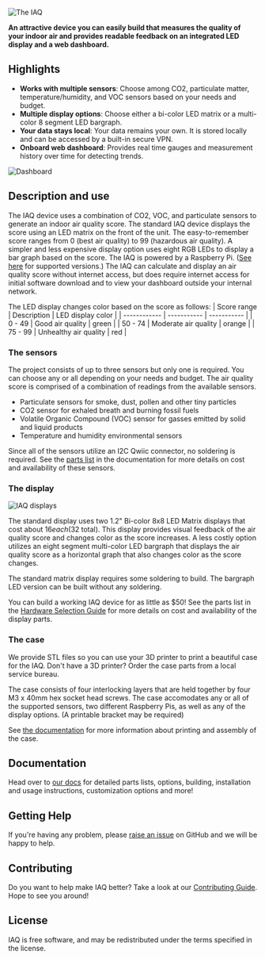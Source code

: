 ![The IAQ](https://raw.githubusercontent.com/balena-io-playground/balena-iaq/master/images/iaq-device-m1.png)

**An attractive device you can easily build that measures the quality of your indoor air and provides readable feedback on an integrated LED display and a web dashboard.**

## Highlights

- **Works with multiple sensors**: Choose among CO2, particulate matter, temperature/humidity, and VOC sensors based on your needs and budget.
- **Multiple display options**: Choose either a bi-color LED matrix or a multi-color 8 segment LED bargraph.
- **Your data stays local**: Your data remains your own. It is stored locally and can be accessed by a built-in secure VPN.
- **Onboard web dashboard**: Provides real time gauges and measurement history over time for detecting trends. 

![Dashboard](https://raw.githubusercontent.com/balena-io-playground/balena-iaq/master/images/dashboard.png)

## Description and use
The IAQ device uses a combination of CO2, VOC, and particulate sensors to generate an indoor air quality score.  The standard IAQ device displays the score using an LED matrix on the front of the unit. The easy-to-remember score ranges from 0 (best air quality) to 99 (hazardous air quality). A simpler and less expensive display option uses eight RGB LEDs to display a bar graph based on the score. The IAQ is powered by a Raspberry Pi. ([See here](https://github.com/balena-io-playground/balena-iaq/blob/new-docs/docs/01-hardware-selection.md#choosing-your-pi) for supported versions.) The IAQ can calculate and display an air quality score without internet access, but does require internet access for initial software download and to view your dashboard outside your internal network.

The LED display changes color based on the score as follows:
| Score range | Description | LED display color | 
| ------------ | ----------- | ----------- |
| 0 - 49 | Good air quality | green |
| 50 - 74 | Moderate air quality | orange |
| 75 - 99 | Unhealthy air quality | red |

### The sensors
The project consists of up to three sensors but only one is required. You can choose any or all depending on your needs and budget. The air quality score is comprised of a combination of readings from the available sensors. 

- Particulate sensors for smoke, dust, pollen and other tiny particles
- CO2 sensor for exhaled breath and burning fossil fuels
- Volatile Organic Compound (VOC) sensor for gasses emitted by solid and liquid products
- Temperature and humidity environmental sensors

Since all of the sensors utilize an I2C Qwiic connector, no soldering is required. See the [parts list](https://github.com/balena-io-playground/balena-iaq/blob/new-docs/docs/01-hardware-selection.md#choosing-your-sensors) in the documentation for more details on cost and availability of these sensors.

### The display

![IAQ displays](https://raw.githubusercontent.com/balena-io-playground/balena-iaq/new-docs/docs/images/displays.png)

The standard display uses two 1.2" Bi-color 8x8 LED Matrix displays that cost about $16 each ($32 total). This display provides visual feedback of the air quality score and changes color as the score increases. A less costly option utilizes an eight segment multi-color LED bargraph that displays the air quality score as a horizontal graph that also changes color as the score changes. 

The standard matrix display requires some soldering to build. The bargraph LED version can be built without any soldering.

You can build a working IAQ device for as little as $50! See the parts list in the [Hardware Selection Guide](https://github.com/balena-io-playground/balena-iaq/blob/new-docs/docs/01-hardware-selection.md) for more details on cost and availability of the display parts.

### The case

We provide STL files so you can use your 3D printer to print a beautiful case for the IAQ. Don't have a 3D printer? Order the case parts from a local service bureau.

The case consists of four interlocking layers that are held together by four M3 x 40mm hex socket head screws. The case accomodates any or all of the supported sensors, two different Raspberry Pis, as well as any of the display options. (A printable bracket may be required)

See [the documentation](https://github.com/balena-io-playground/balena-iaq/blob/new-docs/docs/05-case-printing-and-assembly.md) for more information about printing and assembly of the case.

## Documentation

Head over to [our docs](https://github.com/balena-io-playground/balena-iaq/tree/new-docs/docs) for detailed parts lists, options, building, installation and usage instructions, customization options and more!

## Getting Help

If you're having any problem, please [raise an issue](https://github.com/balena-io-playground/balena-iaq/issues/new) on GitHub and we will be happy to help.

## Contributing

Do you want to help make IAQ better? Take a look at our [Contributing Guide](https://sound.balenalabs.io/contributing). Hope to see you around!

## License

IAQ is free software, and may be redistributed under the terms specified in the license.
